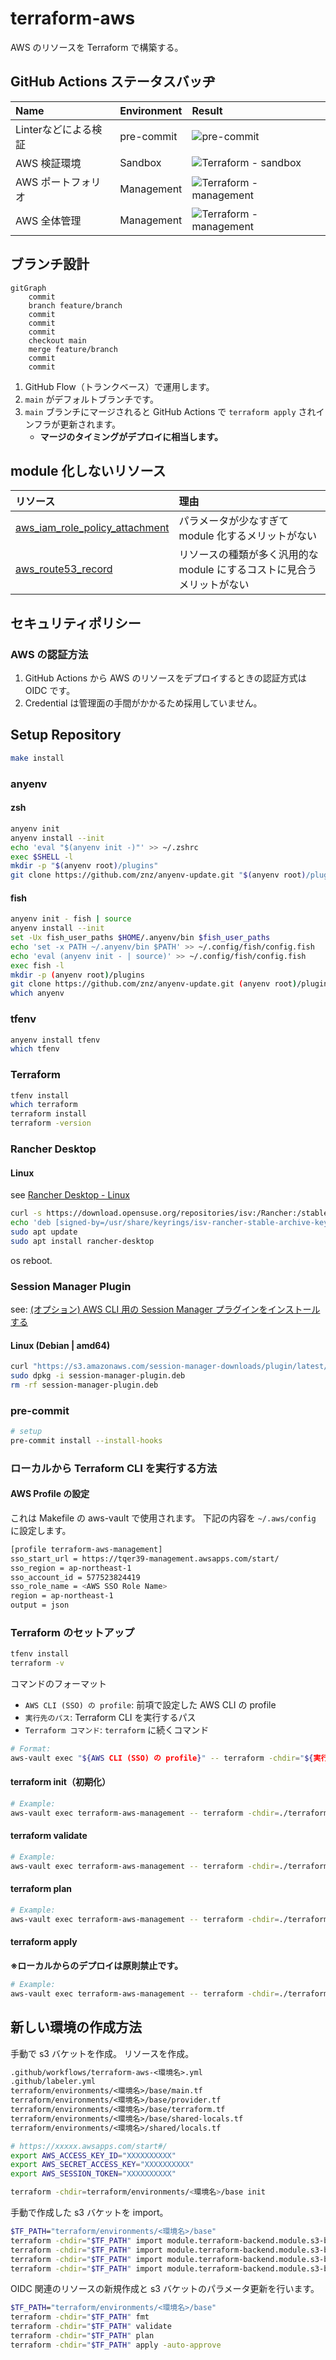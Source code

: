 # terraform-aws

AWS のリソースを Terraform で構築する。

## GitHub Actions ステータスバッヂ

| Name | Environment | Result |
| :--- | :--- | :--- |
| Linterなどによる検証 | pre-commit | ![pre-commit](https://github.com/tqer39/terraform-aws/actions/workflows/pre-commit.yml/badge.svg) |
| AWS 検証環境 | Sandbox | ![Terraform - sandbox](https://github.com/tqer39/terraform-aws/actions/workflows/_terraform-aws-sandbox.yml/badge.svg) |
| AWS ポートフォリオ | Management | ![Terraform - management](https://github.com/tqer39/terraform-aws/actions/workflows/_terraform-aws-portfolio.yml/badge.svg) |
| AWS 全体管理 | Management | ![Terraform - management](https://github.com/tqer39/terraform-aws/actions/workflows/_terraform-aws-management.yml/badge.svg) |

## ブランチ設計

```mermaid
gitGraph
    commit
    branch feature/branch
    commit
    commit
    commit
    checkout main
    merge feature/branch
    commit
    commit
```

1. GitHub Flow（トランクベース）で運用します。
2. `main` がデフォルトブランチです。
3. `main` ブランチにマージされると GitHub Actions で `terraform apply` されインフラが更新されます。
   - **マージのタイミングがデプロイに相当します。**

## module 化しないリソース

| リソース | 理由 |
| :--- | :--- |
| [aws_iam_role_policy_attachment](https://registry.terraform.io/providers/hashicorp/aws/latest/docs/resources/iam_role_policy_attachment) | パラメータが少なすぎて module 化するメリットがない |
| [aws_route53_record](https://registry.terraform.io/providers/hashicorp/aws/latest/docs/resources/route53_record) | リソースの種類が多く汎用的な module にするコストに見合うメリットがない |

## セキュリティポリシー

### AWS の認証方法

1. GitHub Actions から AWS のリソースをデプロイするときの認証方式は OIDC です。
1. Credential は管理面の手間がかかるため採用していません。

## Setup Repository

```bash
make install
```

### anyenv

#### zsh

```bash
anyenv init
anyenv install --init
echo 'eval "$(anyenv init -)"' >> ~/.zshrc
exec $SHELL -l
mkdir -p "$(anyenv root)/plugins"
git clone https://github.com/znz/anyenv-update.git "$(anyenv root)/plugins/anyenv-update"
```

#### fish

```bash
anyenv init - fish | source
anyenv install --init
set -Ux fish_user_paths $HOME/.anyenv/bin $fish_user_paths
echo 'set -x PATH ~/.anyenv/bin $PATH' >> ~/.config/fish/config.fish
echo 'eval (anyenv init - | source)' >> ~/.config/fish/config.fish
exec fish -l
mkdir -p (anyenv root)/plugins
git clone https://github.com/znz/anyenv-update.git (anyenv root)/plugins/anyenv-update
which anyenv
```

### tfenv

```bash
anyenv install tfenv
which tfenv
```

### Terraform

```bash
tfenv install
which terraform
terraform install
terraform -version
```

### Rancher Desktop

#### Linux

see [Rancher Desktop - Linux](https://docs.rancherdesktop.io/getting-started/installation/#linux)

```bash
curl -s https://download.opensuse.org/repositories/isv:/Rancher:/stable/deb/Release.key | gpg --dearmor | sudo dd status=none of=/usr/share/keyrings/isv-rancher-stable-archive-keyring.gpg
echo 'deb [signed-by=/usr/share/keyrings/isv-rancher-stable-archive-keyring.gpg] https://download.opensuse.org/repositories/isv:/Rancher:/stable/deb/ ./' | sudo dd status=none of=/etc/apt/sources.list.d/isv-rancher-stable.list
sudo apt update
sudo apt install rancher-desktop
```

os reboot.

### Session Manager Plugin

see: [(オプション) AWS CLI 用の Session Manager プラグインをインストールする](https://docs.aws.amazon.com/ja_jp/systems-manager/latest/userguide/session-manager-working-with-install-plugin.html)

#### Linux (Debian | amd64)

```bash
curl "https://s3.amazonaws.com/session-manager-downloads/plugin/latest/ubuntu_64bit/session-manager-plugin.deb" -o "session-manager-plugin.deb"
sudo dpkg -i session-manager-plugin.deb
rm -rf session-manager-plugin.deb
```

### pre-commit

```bash
# setup
pre-commit install --install-hooks
```

### ローカルから Terraform CLI を実行する方法

#### AWS Profile の設定

これは Makefile の aws-vault で使用されます。
下記の内容を `~/.aws/config` に設定します。

```bash
[profile terraform-aws-management]
sso_start_url = https://tqer39-management.awsapps.com/start/
sso_region = ap-northeast-1
sso_account_id = 577523824419
sso_role_name = <AWS SSO Role Name>
region = ap-northeast-1
output = json
```

### Terraform のセットアップ

```bash
tfenv install
terraform -v
```

コマンドのフォーマット

- `AWS CLI (SSO) の profile`: 前項で設定した AWS CLI の profile
- `実行先のパス`: Terraform CLI を実行するパス
- `Terraform コマンド`: `terraform` に続くコマンド

```bash
# Format:
aws-vault exec "${AWS CLI (SSO) の profile}" -- terraform -chdir="${実行先のパス}" "${Terraform コマンド}"
```

#### terraform init（初期化）

```bash
# Example:
aws-vault exec terraform-aws-management -- terraform -chdir=./terraform/environments/dev/base_apne1 init
```

#### terraform validate

```bash
# Example:
aws-vault exec terraform-aws-management -- terraform -chdir=./terraform/environments/dev/base_apne1 validate
```

#### terraform plan

```bash
# Example:
aws-vault exec terraform-aws-management -- terraform -chdir=./terraform/environments/dev/base_apne1 plan
```

#### terraform apply

**※ローカルからのデプロイは原則禁止です。**

```bash
# Example:
aws-vault exec terraform-aws-management -- terraform -chdir=./terraform/environments/dev/base_apne1 apply -auto-approve
```

## 新しい環境の作成方法

手動で s3 バケットを作成。
リソースを作成。

```txt
.github/workflows/terraform-aws-<環境名>.yml
.github/labeler.yml
terraform/environments/<環境名>/base/main.tf
terraform/environments/<環境名>/base/provider.tf
terraform/environments/<環境名>/base/terraform.tf
terraform/environments/<環境名>/base/shared-locals.tf
terraform/environments/<環境名>/shared/locals.tf
```

```zsh
# https://xxxxx.awsapps.com/start#/
export AWS_ACCESS_KEY_ID="XXXXXXXXXX"
export AWS_SECRET_ACCESS_KEY="XXXXXXXXXX"
export AWS_SESSION_TOKEN="XXXXXXXXXX"

terraform -chdir=terraform/environments/<環境名>/base init
```

手動で作成した s3 バケットを import。

```zsh
$TF_PATH="terraform/environments/<環境名>/base"
terraform -chdir="$TF_PATH" import module.terraform-backend.module.s3-bucket.aws_s3_bucket.this <バケット名>
terraform -chdir="$TF_PATH" import module.terraform-backend.module.s3-bucket.aws_s3_bucket_acl.this <バケット名>
terraform -chdir="$TF_PATH" import module.terraform-backend.module.s3-bucket.aws_s3_bucket_public_access_block.this <バケット名>
terraform -chdir="$TF_PATH" import module.terraform-backend.module.s3-bucket.aws_s3_bucket_versioning.this <バケット名>
```

OIDC 関連のリソースの新規作成と s3 バケットのパラメータ更新を行います。

```zsh
$TF_PATH="terraform/environments/<環境名>/base"
terraform -chdir="$TF_PATH" fmt
terraform -chdir="$TF_PATH" validate
terraform -chdir="$TF_PATH" plan
terraform -chdir="$TF_PATH" apply -auto-approve
